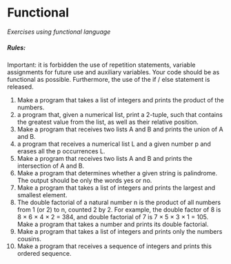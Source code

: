 # Functional
_Exercises using functional language_

##### Rules:
Important: it is forbidden the use of repetition statements, variable assignments for future use and auxiliary variables. Your code should be as functional as possible. Furthermore, the use of the if / else statement is released.

1. Make a program that takes a list of integers and prints the product of the numbers.
2. a program that, given a numerical list, print a 2-tuple, such that
  contains the greatest value from the list, as well as their relative position.
3. Make a program that receives two lists A and B and prints the union of A and B.
4. a program that receives a numerical list L and a given number p and erases all
  the p occurrences L.
5. Make a program that receives two lists A and B and prints the intersection of A and B.
6. Make a program that determines whether a given string is palindrome. The output should be
  only the words yes or no.
7. Make a program that takes a list of integers and prints the largest and smallest
  element.
8. The double factorial of a natural number n is the product of all numbers from 1 (or 2)
  to n, counted 2 by 2. For example, the double factor of 8 is 8 × 6 × 4 × 2 = 384, and
  double factorial of 7 is 7 × 5 × 3 × 1 = 105. Make a program that takes a number and
  prints its double factorial.
9. Make a program that takes a list of integers and prints only the numbers
  cousins.
10. Make a program that receives a sequence of integers and prints this
  ordered sequence.
